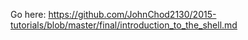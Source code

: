 Go here: https://github.com/JohnChod2130/2015-tutorials/blob/master/final/introduction_to_the_shell.md
